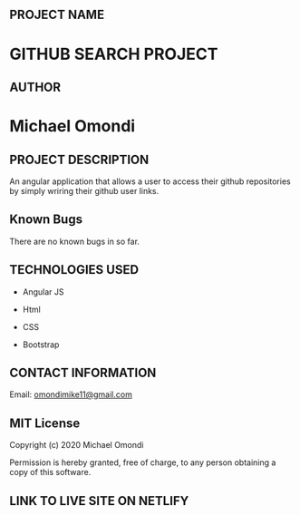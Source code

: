 ## PROJECT NAME
# GITHUB SEARCH PROJECT

## AUTHOR 
# Michael Omondi

## PROJECT DESCRIPTION
An angular application that allows a user to access their github repositories by simply wriring their github user links. 
 
## Known Bugs
 
 There are no known bugs in so far.



## TECHNOLOGIES USED


* Angular JS

* Html

* CSS

* Bootstrap

## CONTACT INFORMATION

Email: omondimike11@gmail.com

## MIT License

Copyright (c) 2020 Michael Omondi

Permission is hereby granted, free of charge, to any person obtaining a copy of this software.

## LINK TO LIVE SITE ON NETLIFY


